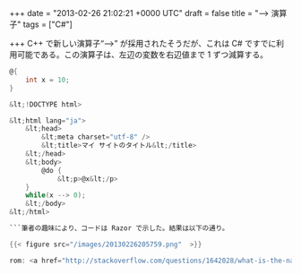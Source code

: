 
+++
date = "2013-02-26 21:02:21 +0000 UTC"
draft = false
title = "--&gt; 演算子"
tags = ["C#"]

+++
C++ で新しい演算子“-->” が採用されたそうだが、これは C# ですでに利用可能である。この演算子は、左辺の変数を右辺値まで 1 ずつ減算する。
```cs
@{
    int x = 10;
}

&lt;!DOCTYPE html>

&lt;html lang="ja">
    &lt;head>
        &lt;meta charset="utf-8" />
        &lt;title>マイ サイトのタイトル&lt;/title>
    &lt;/head>
    &lt;body>
        @do {
            &lt;p>@x&lt;/p>
	}
	while(x --> 0);
    &lt;/body>
&lt;/html>

```筆者の趣味により、コードは Razor で示した。結果は以下の通り。

{{< figure src="/images/20130226205759.png"  >}}

rom: <a href="http://stackoverflow.com/questions/1642028/what-is-the-name-of-this-operator">c++ - What is the name of this operator: "-->"? - Stack Overflow</a> , via <a href="http://siv3d.hateblo.jp/entry/2013/02/19/232040">--> 演算子 - Siv3D 開発ブログ</a>


